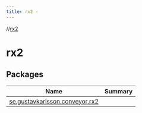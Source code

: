 ```yaml
---
title: rx2 -
---
```

//[rx2](index.md)



# rx2  


## Packages  
  
|  Name|  Summary| 
|---|---|
| <a name="se.gustavkarlsson.conveyor.rx2////PointingToDeclaration/"></a>[se.gustavkarlsson.conveyor.rx2](se.gustavkarlsson.conveyor.rx2/index.md) | 

